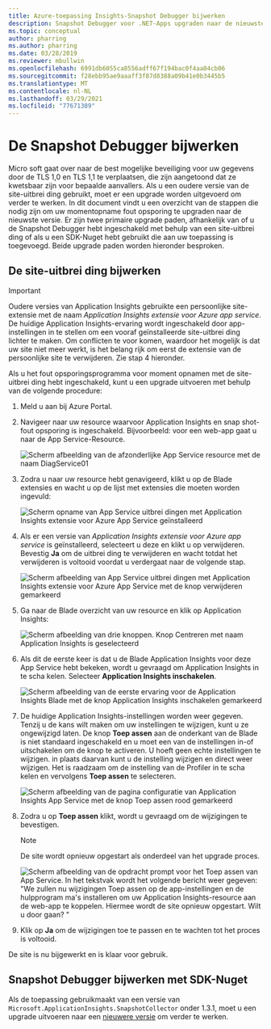 ```yaml
---
title: Azure-toepassing Insights-Snapshot Debugger bijwerken
description: Snapshot Debugger voor .NET-Apps upgraden naar de nieuwste versie op Azure-app-Services of via Nuget-pakketten
ms.topic: conceptual
author: pharring
ms.author: pharring
ms.date: 03/28/2019
ms.reviewer: mbullwin
ms.openlocfilehash: 6991db6055ca8556adff67f194bac0f4aa04cb06
ms.sourcegitcommit: f28ebb95ae9aaaff3f87d8388a09b41e0b3445b5
ms.translationtype: MT
ms.contentlocale: nl-NL
ms.lasthandoff: 03/29/2021
ms.locfileid: "77671389"
---
```

# <a name="upgrading-the-snapshot-debugger"></a>De Snapshot Debugger bijwerken

Micro soft gaat over naar de best mogelijke beveiliging voor uw gegevens door de TLS 1,0 en TLS 1,1 te verplaatsen, die zijn aangetoond dat ze kwetsbaar zijn voor bepaalde aanvallers. Als u een oudere versie van de site-uitbrei ding gebruikt, moet er een upgrade worden uitgevoerd om verder te werken. In dit document vindt u een overzicht van de stappen die nodig zijn om uw momentopname fout opsporing te upgraden naar de nieuwste versie. Er zijn twee primaire upgrade paden, afhankelijk van of u de Snapshot Debugger hebt ingeschakeld met behulp van een site-uitbrei ding of als u een SDK-Nuget hebt gebruikt die aan uw toepassing is toegevoegd. Beide upgrade paden worden hieronder besproken. 

## <a name="upgrading-the-site-extension"></a>De site-uitbrei ding bijwerken

> [!IMPORTANT]
> Oudere versies van Application Insights gebruikte een persoonlijke site-extensie met de naam _Application Insights extensie voor Azure app service_. De huidige Application Insights-ervaring wordt ingeschakeld door app-instellingen in te stellen om een vooraf geïnstalleerde site-uitbrei ding lichter te maken.
> Om conflicten te voor komen, waardoor het mogelijk is dat uw site niet meer werkt, is het belang rijk om eerst de extensie van de persoonlijke site te verwijderen. Zie stap 4 hieronder.

Als u het fout opsporingsprogramma voor moment opnamen met de site-uitbrei ding hebt ingeschakeld, kunt u een upgrade uitvoeren met behulp van de volgende procedure:

1. Meld u aan bij Azure Portal.
2. Navigeer naar uw resource waarvoor Application Insights en snap shot-fout opsporing is ingeschakeld. Bijvoorbeeld: voor een web-app gaat u naar de App Service-Resource.

   ![Scherm afbeelding van de afzonderlijke App Service resource met de naam DiagService01](./media/snapshot-debugger-upgrade/app-service-resource.png)

3. Zodra u naar uw resource hebt genavigeerd, klikt u op de Blade extensies en wacht u op de lijst met extensies die moeten worden ingevuld:

   ![Scherm opname van App Service uitbrei dingen met Application Insights extensie voor Azure App Service geïnstalleerd](./media/snapshot-debugger-upgrade/application-insights-site-extension-to-be-deleted.png)

4. Als er een versie van _Application Insights extensie voor Azure app service_ is geïnstalleerd, selecteert u deze en klikt u op verwijderen. Bevestig **Ja** om de uitbrei ding te verwijderen en wacht totdat het verwijderen is voltooid voordat u verdergaat naar de volgende stap.

   ![Scherm afbeelding van App Service uitbrei dingen met Application Insights extensie voor Azure App Service met de knop verwijderen gemarkeerd](./media/snapshot-debugger-upgrade/application-insights-site-extension-delete.png)

5. Ga naar de Blade overzicht van uw resource en klik op Application Insights:

   ![Scherm afbeelding van drie knoppen. Knop Centreren met naam Application Insights is geselecteerd](./media/snapshot-debugger-upgrade/application-insights-button.png)

6. Als dit de eerste keer is dat u de Blade Application Insights voor deze App Service hebt bekeken, wordt u gevraagd om Application Insights in te scha kelen. Selecteer **Application Insights inschakelen**.
 
   ![Scherm afbeelding van de eerste ervaring voor de Application Insights Blade met de knop Application Insights inschakelen gemarkeerd](./media/snapshot-debugger-upgrade/turn-on-application-insights.png)

7. De huidige Application Insights-instellingen worden weer gegeven. Tenzij u de kans wilt maken om uw instellingen te wijzigen, kunt u ze ongewijzigd laten. De knop **Toep assen** aan de onderkant van de Blade is niet standaard ingeschakeld en u moet een van de instellingen in-of uitschakelen om de knop te activeren. U hoeft geen echte instellingen te wijzigen. in plaats daarvan kunt u de instelling wijzigen en direct weer wijzigen. Het is raadzaam om de instelling van de Profiler in te scha kelen en vervolgens **Toep assen** te selecteren.

   ![Scherm afbeelding van de pagina configuratie van Application Insights App Service met de knop Toep assen rood gemarkeerd](./media/snapshot-debugger-upgrade/view-application-insights-data.png)

8. Zodra u op **Toep assen** klikt, wordt u gevraagd om de wijzigingen te bevestigen.

    > [!NOTE]
    > De site wordt opnieuw opgestart als onderdeel van het upgrade proces.

   ![Scherm afbeelding van de opdracht prompt voor het Toep assen van App Service. In het tekstvak wordt het volgende bericht weer gegeven: "We zullen nu wijzigingen Toep assen op de app-instellingen en de hulpprogram ma's installeren om uw Application Insights-resource aan de web-app te koppelen. Hiermee wordt de site opnieuw opgestart. Wilt u door gaan? "](./media/snapshot-debugger-upgrade/apply-monitoring-settings.png)

9. Klik op **Ja** om de wijzigingen toe te passen en te wachten tot het proces is voltooid.

De site is nu bijgewerkt en is klaar voor gebruik.

## <a name="upgrading-snapshot-debugger-using-sdknuget"></a>Snapshot Debugger bijwerken met SDK-Nuget

Als de toepassing gebruikmaakt van een versie van `Microsoft.ApplicationInsights.SnapshotCollector` onder 1.3.1, moet u een upgrade uitvoeren naar een [nieuwere versie](https://www.nuget.org/packages/Microsoft.ApplicationInsights.SnapshotCollector) om verder te werken.
